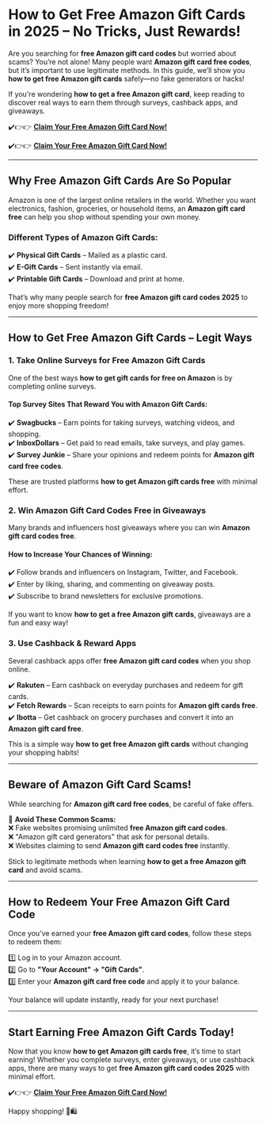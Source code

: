 

# **How to Get Free Amazon Gift Cards in 2025 – No Tricks, Just Rewards!**  

Are you searching for **free Amazon gift card codes** but worried about scams? You’re not alone! Many people want **Amazon gift card free codes**, but it’s important to use legitimate methods. In this guide, we’ll show you **how to get free Amazon gift cards** safely—no fake generators or hacks!  

If you're wondering **how to get a free Amazon gift card**, keep reading to discover real ways to earn them through surveys, cashback apps, and giveaways.  

✔️👉👉 **[Claim Your Free Amazon Gift Card Now!](https://telegra.ph/Gift-Card-Link-02-19)**  

✔️👉👉 **[Claim Your Free Amazon Gift Card Now!](https://telegra.ph/Gift-Card-Link-02-19)**  

---

## **Why Free Amazon Gift Cards Are So Popular**  

Amazon is one of the largest online retailers in the world. Whether you want electronics, fashion, groceries, or household items, an **Amazon gift card free** can help you shop without spending your own money.  

### **Different Types of Amazon Gift Cards:**  
✔️ **Physical Gift Cards** – Mailed as a plastic card.  
✔️ **E-Gift Cards** – Sent instantly via email.  
✔️ **Printable Gift Cards** – Download and print at home.  

That’s why many people search for **free Amazon gift card codes 2025** to enjoy more shopping freedom!  

---

## **How to Get Free Amazon Gift Cards – Legit Ways**  

### **1. Take Online Surveys for Free Amazon Gift Cards**  

One of the best ways **how to get gift cards for free on Amazon** is by completing online surveys.  

#### **Top Survey Sites That Reward You with Amazon Gift Cards:**  
✔️ **Swagbucks** – Earn points for taking surveys, watching videos, and shopping.  
✔️ **InboxDollars** – Get paid to read emails, take surveys, and play games.  
✔️ **Survey Junkie** – Share your opinions and redeem points for **Amazon gift card free codes**.  

These are trusted platforms **how to get Amazon gift cards free** with minimal effort.  

### **2. Win Amazon Gift Card Codes Free in Giveaways**  

Many brands and influencers host giveaways where you can win **Amazon gift card codes free**.  

#### **How to Increase Your Chances of Winning:**  
✔️ Follow brands and influencers on Instagram, Twitter, and Facebook.  
✔️ Enter by liking, sharing, and commenting on giveaway posts.  
✔️ Subscribe to brand newsletters for exclusive promotions.  

If you want to know **how to get a free Amazon gift cards**, giveaways are a fun and easy way!  

### **3. Use Cashback & Reward Apps**  

Several cashback apps offer **free Amazon gift card codes** when you shop online.  

✔️ **Rakuten** – Earn cashback on everyday purchases and redeem for gift cards.  
✔️ **Fetch Rewards** – Scan receipts to earn points for **Amazon gift cards free**.  
✔️ **Ibotta** – Get cashback on grocery purchases and convert it into an **Amazon gift card free**.  

This is a simple way **how to get free Amazon gift cards** without changing your shopping habits!  

---

## **Beware of Amazon Gift Card Scams!**  

While searching for **Amazon gift card free codes**, be careful of fake offers.  

🚫 **Avoid These Common Scams:**  
❌ Fake websites promising unlimited **free Amazon gift card codes**.  
❌ "Amazon gift card generators" that ask for personal details.  
❌ Websites claiming to send **Amazon gift card codes free** instantly.  

Stick to legitimate methods when learning **how to get a free Amazon gift card** and avoid scams.  

---

## **How to Redeem Your Free Amazon Gift Card Code**  

Once you’ve earned your **free Amazon gift card codes**, follow these steps to redeem them:  

1️⃣ Log in to your Amazon account.  
2️⃣ Go to **"Your Account" → "Gift Cards"**.  
3️⃣ Enter your **Amazon gift card free code** and apply it to your balance.  

Your balance will update instantly, ready for your next purchase!  

---

## **Start Earning Free Amazon Gift Cards Today!**  

Now that you know **how to get Amazon gift cards free**, it’s time to start earning! Whether you complete surveys, enter giveaways, or use cashback apps, there are many ways to get **free Amazon gift card codes 2025** with minimal effort.  

✔️👉👉 **[Claim Your Free Amazon Gift Card Now!](https://telegra.ph/Gift-Card-Link-02-19)**  


Happy shopping! 🎁🛍️  

